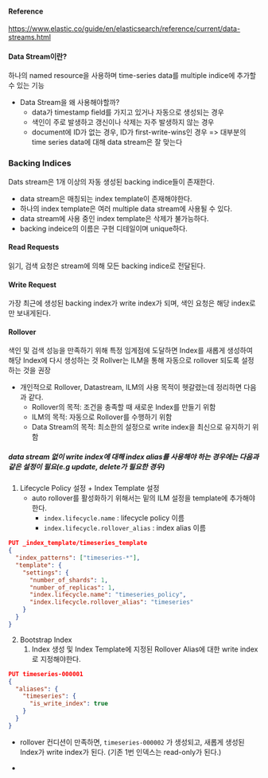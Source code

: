 #### Reference
https://www.elastic.co/guide/en/elasticsearch/reference/current/data-streams.html

#### Data Stream이란?
하나의 named resource을 사용하며 time-series data를 multiple indice에 추가할 수 있는 기능
- Data Stream을 왜 사용해야할까?
	- data가 timestamp field를 가지고 있거나 자동으로 생성되는 경우
	- 색인이 주로 발생하고 갱신이나 삭제는 자주 발생하지 않는 경우
	- document에 ID가 없는 경우, ID가  first-write-wins인 경우
	=> 대부분의 time series data에 대해 data stream은 잘 맞는다


### Backing Indices
Dats stream은 1개 이상의 자동 생성된 backing indice들이 존재한다.
- data stream은 매칭되는 index template이 존재해야한다.
- 하나의 index template은 여러 multiple data stream에 사용될 수 있다.
- data stream에 사용 중인 index template은 삭제가 불가능하다.
- backing indeice의 이름은 구현 디테일이며 unique하다.


#### Read Requests
읽기, 검색 요청은 stream에 의해 모든 backing indice로 전달된다.

#### Write Request
가장 최근에 생성된 backing index가 write index가 되며, 색인 요청은 해당 index로만 보내게된다.

#### Rollover
색인 및 검색 성능을 만족하기 위해 특정 임계점에 도달하면 Index를 새롭게 생성하여 해당 Index에 다시 생성하는 것
Rollver는 ILM을 통해 자동으로 rollover 되도록 설정하는 것을 권장
- 개인적으로 Rollover, Datastream, ILM의 사용 목적이 헷갈렸는데 정리하면 다음과 같다.
	- Rollover의 목적: 조건을 충족할 때 새로운 Index를 만들기 위함
	- ILM의 목적: 자동으로 Rollover를 수행하기 위함
	- Data Stream의 목적: 최소한의 설정으로 write index을 최신으로 유지하기 위함


##### data stream 없이 write index에 대해 index alias를 사용해야 하는 경우에는 다음과 같은 설정이 필요(e.g update, delete가 필요한 경우)
1. Lifecycle Policy 설정 + Index Template 설정
	- auto rollover를 활성화하기 위해서는 밑의 ILM 설정을 template에 추가해야한다.
		- `index.lifecycle.name` : lifecycle policy 이름
		- `index.lifecycle.rollover_alias` : index alias 이름

```json
PUT _index_template/timeseries_template
{
  "index_patterns": ["timeseries-*"],                 
  "template": {
    "settings": {
      "number_of_shards": 1,
      "number_of_replicas": 1,
      "index.lifecycle.name": "timeseries_policy",      
      "index.lifecycle.rollover_alias": "timeseries"    
    }
  }
}
```


2. Bootstrap Index
	1. Index 생성 및 Index Template에 지정된 Rollover Alias에 대한 write index로 지정해야한다.
```json
PUT timeseries-000001
{
  "aliases": {
    "timeseries": {
      "is_write_index": true
    }
  }
}
```

- rollover 컨디션이 만족하면, `timeseries-000002` 가 생성되고, 새롭게 생성된 Index가 write index가 된다. (기존 1번 인덱스는 read-only가 된다.)

- 

